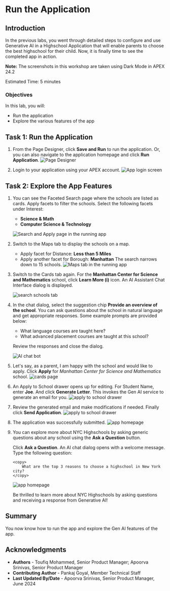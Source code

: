 # Run the Application

## Introduction

In the previous labs, you went through detailed steps to configure and use Generative AI in a Highschool Application that will enable parents to choose the best highschool for their child. Now, it is finally time to see the completed app in action.

**Note:** The screenshots in this workshop are taken using Dark Mode in APEX 24.2

Estimated Time: 5 minutes

<!-- Watch the video below for a quick walk-through of the lab.
[Create an APEX App](videohub:1_a6bi2e62) -->

### Objectives

In this lab, you will:

- Run the application
- Explore the various features of the app

## Task 1: Run the Application

1. From the Page Designer, click **Save and Run** to run the application. Or, you can also navigate to the application homepage and click **Run Application**.
    ![Page Designer](images/save-and-run.png ' ')

2. Login to your application using your APEX account.
    ![App login screen](images/login.png ' ')

## Task 2: Explore the App Features

1. You can see the Faceted Search page where the schools are listed as cards. Apply facets to filter the schools. Select the following facets under Interest:
    - **Science & Math**
    - **Computer Science & Technology**

    ![Search and Apply page in the running app](images/apply-facet.png ' ')

2. Switch to the Maps tab to display the schools on a map.
    - Apply facet for Distance: **Less than 5 Miles**
    - Apply another facet for Borough: **Manhattan**
    The search narrows down to 15 schools.
    ![Maps tab in the running app](images/map.png ' ')

3. Switch to the Cards tab again. For the **Manhattan Center for Science and Mathematics** school, click **Learn More (i)** icon. An AI Assistant Chat Interface dialog is displayed.

    ![search schools tab](images/learn-more.png ' ')

4. In the chat dialog, select the suggestion chip **Provide an overview of the school**. You can ask questions about the school in natural language and get appropriate responses. Some example prompts are provided below:

    - What language courses are taught here?
    - What advanced placement courses are taught at this school?

    Review the responses and close the dialog.

    ![AI chat bot](images/chat.png ' ')

5. Let's say, as a parent, I am happy with the school and would like to apply. Click **Apply** for *Manhattan Center for Science and Mathematics* school.
    ![cards page](images/apply.png ' ')

6. An Apply to School drawer opens up for editing. For Student Name, enter **Joe**. And click **Generate Letter**. This invokes the Gen AI service to generate an email for you.
    ![apply to school drawer](images/student-name.png ' ')

7. Review the generated email and make modifications if needed. Finally click **Send Application**.
    ![apply to school drawer](images/generate-letter.png ' ')

8. The application was successfully submitted.
    ![app homepage](images/apply-sent.png ' ')

9. You can explore more about NYC Highschools by asking generic questions about any school using the **Ask a Question** button.

    Click **Ask a Question**. An AI chat dialog opens with a welcome message. Type the following question:

    ```
    <copy>
        What are the top 3 reasons to choose a highschool in New York city?
    </copy>
    ```
    ![app homepage](images/ask-a-q.png ' ')

    Be thrilled to learn more about NYC Highschools by asking questions and receiving a response from Generative AI!

## Summary

You now know how to run the app and explore the Gen AI features of the app.

## Acknowledgments

 - **Authors** - Toufiq Mohammed, Senior Product Manager; Apoorva Srinivas, Senior Product Manager
 - **Contributing Author** - Pankaj Goyal, Member Technical Staff
 - **Last Updated By/Date** - Apoorva Srinivas, Senior Product Manager, June 2024




